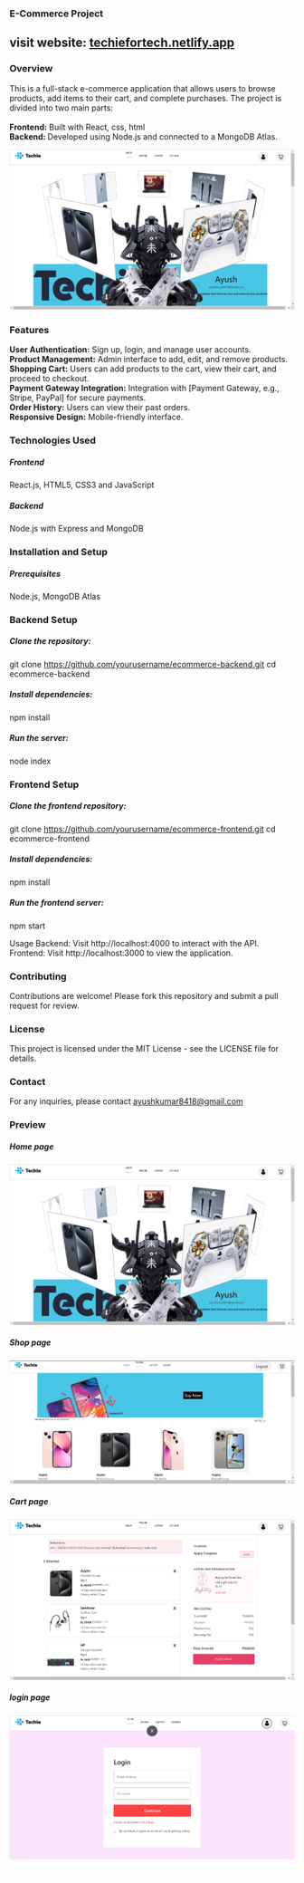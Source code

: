 ### E-Commerce Project
## visit website: <a href="https://techiefortech.netlify.app/">techiefortech.netlify.app</a>
### Overview
This is a full-stack e-commerce application that allows users to browse products, add items to their cart, and complete purchases. The project is divided into two main parts:
</br></br><b>Frontend:</b> Built with React, css, html</br>
<b> Backend: </b>Developed using Node.js and connected to a MongoDB Atlas.</br>

![alt text](https://raw.githubusercontent.com/Ayush8418/Techie-Ecommerce-Website/main/frontend/src/Components/Assets/main-photo.png)

### Features
<b>User Authentication:</b> Sign up, login, and manage user accounts.</br>
<b>Product Management:</b> Admin interface to add, edit, and remove products.</br>
<b>Shopping Cart:</b> Users can add products to the cart, view their cart, and proceed to checkout.</br>
<b>Payment Gateway Integration:</b> Integration with [Payment Gateway, e.g., Stripe, PayPal] for secure payments.</br>
<b>Order History:</b> Users can view their past orders.</br>
<b>Responsive Design:</b> Mobile-friendly interface.</br>

### Technologies Used
##### Frontend
React.js, HTML5, CSS3 and JavaScript
##### Backend
Node.js with Express and MongoDB

### Installation and Setup
##### Prerequisites
Node.js, MongoDB Atlas

### Backend Setup
##### Clone the repository:
git clone https://github.com/yourusername/ecommerce-backend.git
cd ecommerce-backend

##### Install dependencies:
npm install

##### Run the server:
node index

### Frontend Setup
##### Clone the frontend repository:
git clone https://github.com/yourusername/ecommerce-frontend.git
cd ecommerce-frontend

##### Install dependencies:
npm install

##### Run the frontend server:
npm start

Usage
Backend: Visit http://localhost:4000 to interact with the API.
Frontend: Visit http://localhost:3000 to view the application.

### Contributing
Contributions are welcome! Please fork this repository and submit a pull request for review.

### License
This project is licensed under the MIT License - see the LICENSE file for details.

### Contact
For any inquiries, please contact ayushkumar8418@gmail.com

### Preview
##### Home page
![alt text](https://raw.githubusercontent.com/Ayush8418/Techie-Ecommerce-Website/main/frontend/src/Components/Assets/main-photo.png)
##### Shop page
![alt text](https://raw.githubusercontent.com/Ayush8418/Techie-Ecommerce-Website/main/frontend/src/Components/Assets/shop-page.png)
##### Cart page
![alt text](https://raw.githubusercontent.com/Ayush8418/Techie-Ecommerce-Website/main/frontend/src/Components/Assets/cart-page.png)
##### login page
![alt text](https://raw.githubusercontent.com/Ayush8418/Techie-Ecommerce-Website/main/frontend/src/Components/Assets/login-page.png)
